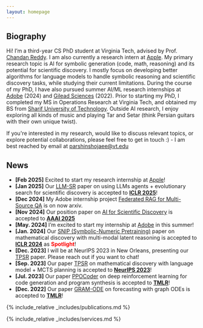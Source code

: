 ```yaml
---
layout: homepage
---
```


## Biography

Hi! I’m a third-year CS PhD student at Virginia Tech, advised by Prof. [Chandan Reddy](https://people.cs.vt.edu/reddy/). I am also currently a research intern at [Apple](https://machinelearning.apple.com/). My primary research topic is AI for symbolic generation (code, math, reasoning) and its potential for scientific discovery. I mostly focus on developing better algorithms for language models to handle symbolic reasoning and scientific discovery tasks, while studying their current limitations.
During the course of my PhD, I have also pursued summer AI/ML research internships at [Adobe](https://www.adobe.com/home) (2024) and [Gilead Sciences](https://www.gilead.com/) (2022). 
Prior to starting my PhD, I completed my MS in Operations Research at Virginia Tech, and obtained my BS from [Sharif University of Technology](https://en.sharif.edu/). 
Outside AI research, I enjoy exploring all kinds of music and playing Tar and Setar (think Persian guitars with their own unique twist).


If you're interested in my research, would like to discuss relevant topics, or explore potential collaborations, please feel free to get in touch :) - I am best reached by email at [parshinshojaee@vt.edu](mailto:parshinshojaee@vt.edu)


<!-- When I'm not coding or doing AI research, you'll find me playing Tar and Setar (think Persian guitars with their own unique twist) or exploring different music genres. -->


<!-- I am also currently a research intern at [Apple](https://machinelearning.apple.com/), where I'm focused on reasoning with LLMs.  -->




<!-- ## Research Interests -->
<!-- My primary research interests revolve around AI for Science and Engineering. Most of my works fall into one of these categories: -->
<!-- My primary research interests revolve around AI for symbolic generation (code, math & reasoning) and its potentials for scientific discovery. Most of my works fall into one of these categories: -->
<!-- Most of my works focus on extending Reinforcement Learning and Transformer models to non-text domains, falling into one of these categories: -->
<!-- - **AI for Math**, with a focus on uncovering hidden mathematical laws within data (equation discovery, symbolic regression)
- **AI for Code**, with a focus on automating program synthesis, contextual code generation, and neuro-symbolic programming
 -->





## News
- **[Feb 2025]**  Excited to start my research internship at [Apple](https://machinelearning.apple.com/)!
- **[Jan 2025]** Our [LLM-SR](https://arxiv.org/abs/2404.18400) paper on using LLMs agents + evolutionary search for scientific discovery is accepted to [**ICLR 2025**](https://iclr.cc/)!
- **[Dec 2024]** My Adobe internship project [Federated RAG for Multi-Source QA](https://arxiv.org/abs/2501.14998) is on now arxiv.
- **[Nov 2024]** Our position paper on [AI for Scientific Discovery](https://arxiv.org/abs/2412.11427) is accepted to [**AAAI 2025**](https://aaai.org/conference/aaai/aaai-25/) 
- **[May. 2024]** I’m excited to start my internship at [Adobe](https://www.adobe.com/home) in this summer!
- **[Jan. 2024]** Our [SNIP (Symbolic-Numeric Pretraining)](https://openreview.net/forum?id=KZSEgJGPxu) paper on mathematical discovery with multi-modal latent reasoning is accepted to [**ICLR 2024**](https://iclr.cc/Conferences/2024) as <strong style="color: red;">Spotlight</strong>!
- **[Dec. 2023]** I will be at NeurIPS 2023 in New Orleans, presenting our [TPSR](https://proceedings.neurips.cc/paper_files/paper/2023/hash/8ffb4e3118280a66b192b6f06e0e2596-Abstract-Conference.html) paper. Please reach out if you want to chat! 
- **[Sep. 2023]** Our paper [TPSR](https://proceedings.neurips.cc/paper_files/paper/2023/hash/8ffb4e3118280a66b192b6f06e0e2596-Abstract-Conference.html) on mathematical discovery with language model + MCTS planning is accepted to [**NeurIPS 2023**](https://nips.cc/)!
- **[Jul. 2023]** Our paper [PPOCoder](https://openreview.net/forum?id=0XBuaxqEcG) on deep reinforcement learning for code generation and program synthesis is accepted to [**TMLR**](https://jmlr.org/tmlr/)! 
- **[Dec. 2022]** Our paper [GRAM-ODE](https://openreview.net/forum?id=Oq5XKRVYpQ) on forecasting with graph ODEs is accepted to [**TMLR**](https://jmlr.org/tmlr/)! 

<!-- - **[Apr. 2024]** Our [LLM-SR](https://arxiv.org/abs/2404.18400) paper on using LLMs + evolutionary search for scientific discovery is now on arXiv. -->


<!-- equation disocvery with transformers and planning  -->

<!-- - **[May. 2022]** I’m thrilled to start my internship at [Gilead Sciences](https://www.gilead.com/) in this upcoming summer 2022! -->
<!-- - **[Jan. 2021]**  I started my PhD at [Virginia Tech](https://cs.vt.edu/). -->
<!-- - **[Apr. 2019]** One paper was accepted to TMLR 2023. -->


<!-- https://tmlr.infinite-conf.org/paper_pages/0XBuaxqEcG.html -->


{% include_relative _includes/publications.md %}

{% include_relative _includes/services.md %}



